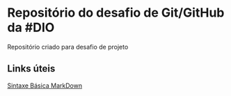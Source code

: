 # Repositório do desafio de Git/GitHub da #DIO
Repositório criado para desafio de projeto

## Links úteis
  [Sintaxe Básica MarkDown](https://www.markdownguide.org/basic-syntax/)
